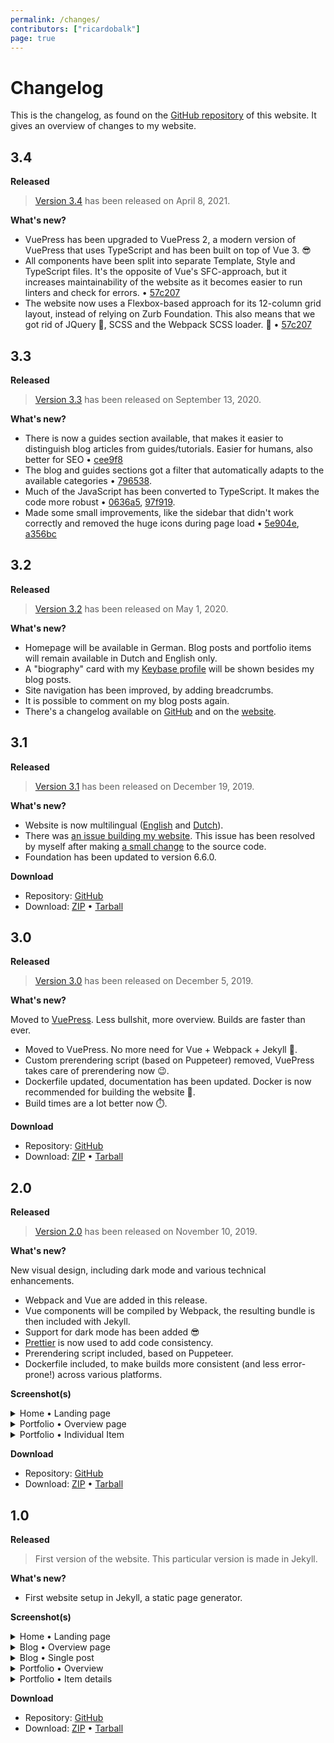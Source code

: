 ```yaml
---
permalink: /changes/
contributors: ["ricardobalk"]
page: true
---
```


# Changelog

This is the changelog, as found on the [GitHub repository](https://github.com/ricardobalk/website/blob/main/src/CHANGELOG.md) of this website. It gives an overview of changes to my website.

## 3.4

**<Badge>Released</Badge>**

> [Version 3.4](https://github.com/ricardobalk/website/milestone/4) has been released on April 8, 2021.

**What's new?**

- VuePress has been upgraded to VuePress 2, a modern version of VuePress that uses TypeScript and has been built on top of Vue 3. :sunglasses:
- All components have been split into separate Template, Style and TypeScript files. It's the opposite of Vue's SFC-approach, but it increases maintainability of the website as it becomes easier to run linters and check for errors. &bullet; [57c207](https://github.com/ricardobalk/website/commit/d903d0bac96e4ee547d6ea4b062878ce8e57c207)
- The website now uses a Flexbox-based approach for its 12-column grid layout, instead of relying on Zurb Foundation. This also means that we got rid of JQuery :vomiting_face:, SCSS and the Webpack SCSS loader. :tada: &bullet; [57c207](https://github.com/ricardobalk/website/commit/d903d0bac96e4ee547d6ea4b062878ce8e57c207)

## 3.3

**<Badge>Released</Badge>**

> [Version 3.3](https://github.com/ricardobalk/www/milestone/3) has been released on September 13, 2020.

**What's new?**

- There is now a guides section available, that makes it easier to distinguish blog articles from guides/tutorials. Easier for humans, also better for SEO &bullet; [cee9f8](https://github.com/ricardobalk/www/commit/8a36b32fad215a4192ccc01a2d2a1ffdaacee9f8)
- The blog and guides sections got a filter that automatically adapts to the available categories &bullet; [796538](https://github.com/ricardobalk/www/commit/dfdb12ef6e2b7b66f0003f5ac743ac189c796538).
- Much of the JavaScript has been converted to TypeScript. It makes the code more robust &bullet; [0636a5](https://github.com/ricardobalk/www/commit/eafe2cf64c61b49380cb244213bab7bc760636a5), [97f919](https://github.com/ricardobalk/www/commit/add5d7a5bc19a26293cbc083be81e43ea897f919).
- Made some small improvements, like the sidebar that didn't work correctly and removed the huge icons during page load &bullet; [5e904e](https://github.com/ricardobalk/www/commit/adb58c6f5013dc233b56aa3778d60869f75e904e), [a356bc](https://github.com/ricardobalk/www/commit/18501fe1bb0e63a1a194e764da49fecc77a356bc)

## 3.2

**<Badge>Released</Badge>**

> [Version 3.2](https://github.com/ricardobalk/www/milestone/2) has been released on May 1, 2020.

**What's new?**

- Homepage will be available in German. Blog posts and portfolio items will remain available in Dutch and English only.
- A "biography" card with my [Keybase profile](https://keybase.io/ricardobalk) will be shown besides my blog posts.
- Site navigation has been improved, by adding breadcrumbs.
- It is possible to comment on my blog posts again.
- There's a changelog available on [GitHub](https://github.com/ricardobalk/www/blob/develop/CHANGELOG.md) and on the [website](https://ricardobalk.nl/changes/).

## 3.1

**<Badge>Released</Badge>**

> [Version 3.1](https://github.com/ricardobalk/www/tree/v3.1.0) has been released on December 19, 2019.

**What's new?**

- Website is now multilingual ([English](https://ricardobalk.nl) and [Dutch](https://ricardobalk.nl/nl)).
- There was [an issue building my website](https://github.com/vuejs/vuepress/issues/2065). This issue has been resolved by myself after making [a small change](https://github.com/ricardobalk/www/commit/94bf85a10f5d6b2fc93dc895e7cabcc523f36fe1) to the source code.
- Foundation has been updated to version 6.6.0.

**Download**

- Repository: [GitHub](https://github.com/ricardobalk/www/tree/v3.1.0)
- Download: [ZIP](https://github.com/ricardobalk/www/archive/v3.1.0.zip) &bullet; [Tarball](https://github.com/ricardobalk/www/archive/v3.1.0.tar.gz)

## 3.0

**<Badge>Released</Badge>**

> [Version 3.0](https://github.com/ricardobalk/www/tree/v3.0.0) has been released on December 5, 2019.

**What's new?**

Moved to [VuePress](https://vuepress.vuejs.org/). Less bullshit, more overview. Builds are faster than ever.

- Moved to VuePress. No more need for Vue + Webpack + Jekyll :spaghetti:.
- Custom prerendering script (based on Puppeteer) removed, VuePress takes care of prerendering now :wink:.
- Dockerfile updated, documentation has been updated. Docker is now recommended for building the website :muscle:.
- Build times are a lot better now :stopwatch:.

**Download**

- Repository: [GitHub](https://github.com/ricardobalk/www/tree/v3.0.0)
- Download: [ZIP](https://github.com/ricardobalk/www/archive/v3.0.0.zip) &bullet; [Tarball](https://github.com/ricardobalk/www/archive/v3.0.0.tar.gz)

## 2.0

**<Badge>Released</Badge>**

> [Version 2.0](https://github.com/ricardobalk/www/tree/v2.0.0) has been released on November 10, 2019.

**What's new?**

New visual design, including dark mode and various technical enhancements.

- Webpack and Vue are added in this release.
- Vue components will be compiled by Webpack, the resulting bundle is then included with Jekyll.
- Support for dark mode has been added :sunglasses:
- [Prettier](https://prettier.io) is now used to add code consistency.
- Prerendering script included, based on Puppeteer.
- Dockerfile included, to make builds more consistent (and less error-prone!) across various platforms.

**Screenshot(s)**

<details>
<summary>Home &bullet; Landing page</summary>
![Screenshot_2020-04-11 Ricardo Balk.png](https://cloud.headwayapp.co/changelogs_images/images/big/000/045/439-1235d2be44e67e9b5691a131966b37d08f437d96.png =51%)
</details>

<details>
<summary>Portfolio &bullet; Overview page</summary>
![Screenshot_2020-04-11 Ricardo Balk.jpg](https://cloud.headwayapp.co/changelogs_images/images/big/000/045/440-8a1dee66d16fb08ee60b67c10060db6ad4fbc5b6.jpg =93%)
</details>

<details>
<summary>Portfolio &bullet; Individual Item</summary>
![Screenshot_2020-04-11 Sound Engineer.png](https://cloud.headwayapp.co/changelogs_images/images/big/000/045/441-f3344b119a5318d434387f2bddd52250fc12f6e2.png =81%)
</details>

**Download**

- Repository: [GitHub](https://github.com/ricardobalk/www/tree/v2.0.0)
- Download: [ZIP](https://github.com/ricardobalk/www/archive/v2.0.0.zip) &bullet; [Tarball](https://github.com/ricardobalk/www/archive/v2.0.0.tar.gz)

## 1.0

**<Badge>Released</Badge>**

> First version of the website. This particular version is made in Jekyll.

**What's new?**

- First website setup in Jekyll, a static page generator.

**Screenshot(s)**

<details>
<summary>Home &bullet; Landing page</summary>
![Home page of ricardobalk.nl](https://ricardobalk.keybase.pub/Documents/Portfolio/InDesign/Linked%20Files/RicardoBalk.nl/v1.0/Home.jpg)
</details>

<details>
<summary>Blog &bullet; Overview page</summary>
![Overview of blog articles on ricardobalk.nl](https://ricardobalk.keybase.pub/Documents/Portfolio/InDesign/Linked%20Files/RicardoBalk.nl/v1.0/Blog/Overview.png)
</details>

<details>
<summary>Blog &bullet; Single post</summary>
![Single blog post on ricardobalk.nl](https://ricardobalk.keybase.pub/Documents/Portfolio/InDesign/Linked%20Files/RicardoBalk.nl/v1.0/Blog/Post.png)
</details>

<details>
<summary>Portfolio &bullet; Overview</summary>
![Portfolio overview on ricardobalk.nl](https://ricardobalk.keybase.pub/Documents/Portfolio/InDesign/Linked%20Files/RicardoBalk.nl/v1.0/Portfolio/Overview.png)
</details>

<details>
<summary>Portfolio &bullet; Item details</summary>
![Single portfolio item on ricardobalk.nl](https://ricardobalk.keybase.pub//Documents/Portfolio/InDesign/Linked%20Files/RicardoBalk.nl/v1.0/Portfolio/Item.png)
</details>

**Download**

- Repository: [GitHub](https://github.com/ricardobalk/www/tree/v1.0)
- Download: [ZIP](https://github.com/ricardobalk/www/archive/v1.0.zip) &bullet; [Tarball](https://github.com/ricardobalk/www/archive/v1.0.tar.gz)

